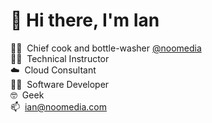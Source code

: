 <h1>👋&nbsp;Hi there, I'm Ian</h1>

👨‍🍳&nbsp;&nbsp;Chief cook and bottle-washer [@noomedia](https://github.com/noomedia/) </br>
👨‍🎓&nbsp;&nbsp;Technical Instructor </br>
☁️&nbsp;&nbsp;Cloud Consultant</br>
🧑‍💻&nbsp;&nbsp;Software Developer </br>
🤓&nbsp;&nbsp;Geek </br>
📫&nbsp;&nbsp;[ian@noomedia.com](mailto:ian@noomedia.com) </br>
